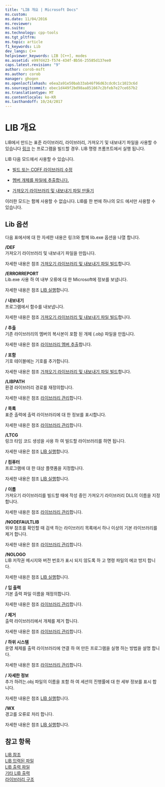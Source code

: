 ```yaml
---
title: "LIB 개요 | Microsoft Docs"
ms.custom: 
ms.date: 11/04/2016
ms.reviewer: 
ms.suite: 
ms.technology: cpp-tools
ms.tgt_pltfrm: 
ms.topic: article
f1_keywords: Lib
dev_langs: C++
helpviewer_keywords: LIB [C++], modes
ms.assetid: e997d423-f574-434f-8b56-25585d137ee0
caps.latest.revision: "9"
author: corob-msft
ms.author: corob
manager: ghogen
ms.openlocfilehash: e6ea2a91e50bab33ab46f96d63cdc0c1c1023c6d
ms.sourcegitcommit: ebec1d449f2bd98aa851667c2bfeb7e27ce657b2
ms.translationtype: MT
ms.contentlocale: ko-KR
ms.lasthandoff: 10/24/2017
---
```

# <a name="overview-of-lib"></a>LIB 개요
LIB에서 만드는 표준 라이브러리, 라이브러리, 가져오기 및 내보내기 파일을 사용할 수 있습니다 [링크](../../build/reference/linker-options.md) 는 프로그램을 빌드할 경우. LIB 명령 프롬프트에서 실행 됩니다.  
  
 LIB 다음 모드에서 사용할 수 있습니다.  
  
-   [빌드 또는 COFF 라이브러리 수정](../../build/reference/managing-a-library.md)  
  
-   [멤버 개체를 파일에 추출합니다.](../../build/reference/extracting-a-library-member.md)  
  
-   [가져오기 라이브러리 및 내보내기 파일 만들기](../../build/reference/working-with-import-libraries-and-export-files.md)  
  
 이러한 모드는 함께 사용할 수 없습니다. LIB를 한 번에 하나의 모드 에서만 사용할 수 있습니다.  
  
## <a name="lib-options"></a>Lib 옵션  
 다음 표에서에 대 한 자세한 내용은 링크와 함께 lib.exe 옵션을 나열 합니다.  
  
 **/DEF**  
 가져오기 라이브러리 및 내보내기 파일을 만듭니다.  
  
 자세한 내용은 참조 [가져오기 라이브러리 및 내보내기 파일 빌드](../../build/reference/building-an-import-library-and-export-file.md)합니다.  
  
 **/ERRORREPORT**  
 Lib.exe 사용 하 여 내부 오류에 대 한 Microsoft에 정보를 보냅니다.  
  
 자세한 내용은 참조 [LIB 실행](../../build/reference/running-lib.md)합니다.  
  
 **/ 내보내기**  
 프로그램에서 함수를 내보냅니다.  
  
 자세한 내용은 참조 [가져오기 라이브러리 및 내보내기 파일 빌드](../../build/reference/building-an-import-library-and-export-file.md)합니다.  
  
 **/ 추출**  
 기존 라이브러리의 멤버의 복사본이 포함 된 개체 (.obj) 파일을 만듭니다.  
  
 자세한 내용은 참조 [라이브러리 멤버 추출](../../build/reference/extracting-a-library-member.md)합니다.  
  
 **/ 포함**  
 기호 테이블에는 기호를 추가합니다.  
  
 자세한 내용은 참조 [가져오기 라이브러리 및 내보내기 파일 빌드](../../build/reference/building-an-import-library-and-export-file.md)합니다.  
  
 **/LIBPATH**  
 환경 라이브러리 경로를 재정의합니다.  
  
 자세한 내용은 참조 [라이브러리 관리](../../build/reference/managing-a-library.md)합니다.  
  
 **/ 목록**  
 표준 출력에 출력 라이브러리에 대 한 정보를 표시합니다.  
  
 자세한 내용은 참조 [라이브러리 관리](../../build/reference/managing-a-library.md)합니다.  
  
 **/LTCG**  
 링크 타임 코드 생성을 사용 하 여 빌드할 라이브러리를 하면 됩니다.  
  
 자세한 내용은 참조 [LIB 실행](../../build/reference/running-lib.md)합니다.  
  
 **/ 컴퓨터**  
 프로그램에 대 한 대상 플랫폼을 지정합니다.  
  
 자세한 내용은 참조 [LIB 실행](../../build/reference/running-lib.md)합니다.  
  
 **/ 이름**  
 가져오기 라이브러리를 빌드할 때에 작성 중인 가져오기 라이브러리 DLL의 이름을 지정 합니다.  
  
 자세한 내용은 참조 [라이브러리 관리](../../build/reference/managing-a-library.md)합니다.  
  
 **/NODEFAULTLIB**  
 외부 참조를 확인할 때 검색 하는 라이브러리 목록에서 하나 이상의 기본 라이브러리를 제거 합니다.  
  
 자세한 내용은 참조 [라이브러리 관리](../../build/reference/managing-a-library.md)합니다.  
  
 **/NOLOGO**  
 LIB 저작권 메시지와 버전 번호가 표시 되지 않도록 하 고 명령 파일의 에코 방지 합니다.  
  
 자세한 내용은 참조 [LIB 실행](../../build/reference/running-lib.md)합니다.  
  
 **/ 입 출력**  
 기본 출력 파일 이름을 재정의합니다.  
  
 자세한 내용은 참조 [라이브러리 관리](../../build/reference/managing-a-library.md)합니다.  
  
 **/ 제거**  
 출력 라이브러리에서 개체를 제거 합니다.  
  
 자세한 내용은 참조 [라이브러리 관리](../../build/reference/managing-a-library.md)합니다.  
  
 **/ 하위 시스템**  
 운영 체제를 출력 라이브러리에 연결 하 여 만든 프로그램을 실행 하는 방법을 설명 합니다.  
  
 자세한 내용은 참조 [라이브러리 관리](../../build/reference/managing-a-library.md)합니다.  
  
 **/ 자세한 정보**  
 추가 하려는.obj 파일의 이름을 포함 하 여 세션의 진행률에 대 한 세부 정보를 표시 합니다.  
  
 자세한 내용은 참조 [LIB 실행](../../build/reference/running-lib.md)합니다.  
  
 **/WX**  
 경고를 오류로 처리 합니다.  
  
 자세한 내용은 참조 [LIB 실행](../../build/reference/running-lib.md)합니다.  
  
## <a name="see-also"></a>참고 항목  
 [LIB 참조](../../build/reference/lib-reference.md)   
 [LIB 입력된 파일](../../build/reference/lib-input-files.md)   
 [LIB 출력 파일](../../build/reference/lib-output-files.md)   
 [기타 LIB 출력](../../build/reference/other-lib-output.md)   
 [라이브러리 구조](../../build/reference/structure-of-a-library.md)